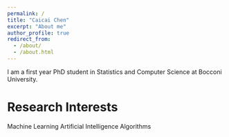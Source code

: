 ```yaml
---
permalink: /
title: "Caicai Chen"
excerpt: "About me"
author_profile: true
redirect_from: 
  - /about/
  - /about.html
---
```


I am a first year PhD student in Statistics and Computer Science at Bocconi University.

Research Interests
======
Machine Learning
Artificial Intelligence
Algorithms